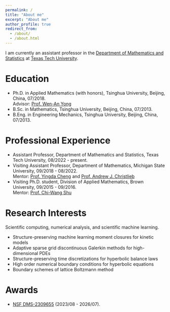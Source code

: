 ```yaml
---
permalink: /
title: "About me"
excerpt: "About me"
author_profile: true
redirect_from: 
  - /about/
  - /about.html
---
```


I am currently an assistant professor in the [Department of Mathematics and Statistics](https://www.depts.ttu.edu/math/) at [Texas Tech University](https://www.ttu.edu/).

Education
======
- Ph.D. in Applied Mathematics (with honors), Tsinghua University, Beijing, China, 07/2018. <br>
  Advisor: [Prof. Wen-An Yong](https://scholar.google.com/citations?user=w4fQqqkAAAAJ&hl=en)
- B.Sc. in Mathematics, Tsinghua University, Beijing, China, 07/2013.
- B.Eng. in Engineering Mechanics, Tsinghua University, Beijing, China, 07/2013.

Professional Experience
======
- Assistant Professor, Department of Mathematics and Statistics, Texas Tech University, 08/2022 - present.
- Visiting Assistant Professor, Department of Mathematics, Michigan State University, 09/2018 - 08/2022. <br>
  Mentor: [Prof. Yingda Cheng](https://sites.google.com/view/yingda-cheng/) and [Prof. Andrew J. Christlieb](http://www.the-christlieb-group.org/)
- Visiting Ph.D. student, Division of Applied Mathematics, Brown University, 09/2015 - 09/2016. <br>
  Mentor: [Prof. Chi-Wang Shu](http://www.dam.brown.edu/people/shu/)

Research Interests
======
Scientific computing, numerical analysis, and scientific machine learning.
- Structure-preserving machine learning moment closures for kinetic models
- Adaptive sparse grid discontinuous Galerkin methods for high-dimensional PDEs
- Structure-preserving time discretizations for hyperbolic balance laws
- High order numerical boundary conditions for hyperbolic equations
- Boundary schemes of lattice Boltzmann method

Awards
======
- [NSF DMS-2309655](https://www.nsf.gov/awardsearch/showAward?AWD_ID=2309655) (2023/08 - 2026/07).

